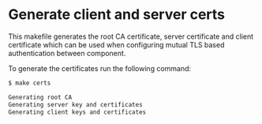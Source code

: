 # Generate client and server certs

This makefile generates the root CA certificate, server certificate and client certificate which can be used
when configuring mutual TLS based authentication between component.

To generate the certificates run the following command:

```bash
$ make certs

Generating root CA
Generating server key and certificates
Generating client keys and certificates
```
